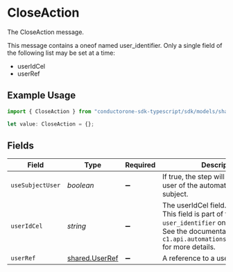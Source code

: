 # CloseAction

The CloseAction message.

This message contains a oneof named user_identifier. Only a single field of the following list may be set at a time:
  - userIdCel
  - userRef


## Example Usage

```typescript
import { CloseAction } from "conductorone-sdk-typescript/sdk/models/shared";

let value: CloseAction = {};
```

## Fields

| Field                                                                                                                                                   | Type                                                                                                                                                    | Required                                                                                                                                                | Description                                                                                                                                             |
| ------------------------------------------------------------------------------------------------------------------------------------------------------- | ------------------------------------------------------------------------------------------------------------------------------------------------------- | ------------------------------------------------------------------------------------------------------------------------------------------------------- | ------------------------------------------------------------------------------------------------------------------------------------------------------- |
| `useSubjectUser`                                                                                                                                        | *boolean*                                                                                                                                               | :heavy_minus_sign:                                                                                                                                      | If true, the step will use the subject user of the automation as the subject.                                                                           |
| `userIdCel`                                                                                                                                             | *string*                                                                                                                                                | :heavy_minus_sign:                                                                                                                                      | The userIdCel field.<br/>This field is part of the `user_identifier` oneof.<br/>See the documentation for `c1.api.automations.v1.CloseAction` for more details. |
| `userRef`                                                                                                                                               | [shared.UserRef](../../../sdk/models/shared/userref.md)                                                                                                 | :heavy_minus_sign:                                                                                                                                      | A reference to a user.                                                                                                                                  |
